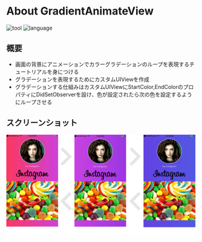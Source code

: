 # About GradientAnimateView
![tool](https://img.shields.io/badge/tool-xcode8-blue.svg)
![language](https://img.shields.io/badge/language-swift3-red.svg)
## 概要
- 画面の背景にアニメーションでカラーグラデーションのループを表現するチュートリアルを身につける
- グラデーションを表現するためにカスタムUIViewを作成
- グラデーションする仕組みはカスタムUIViewにStartColor,EndColorのプロパティにDidSetObserverを設け、色が設定されたら次の色を設定するようにループさせる
## スクリーンショット
![header](./background1.jpg)


